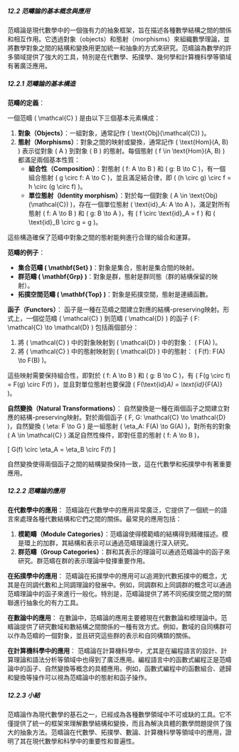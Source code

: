 ##### 12.2 范疇論的基本概念與應用

范疇論是現代數學中的一個強有力的抽象框架，旨在描述各種數學結構之間的關係和相互作用。它透過對象（objects）和態射（morphisms）來組織數學理論，並將數學對象之間的結構和變換用更加統一和抽象的方式來研究。范疇論為數學的許多領域提供了強大的工具，特別是在代數學、拓撲學、幾何學和計算機科學等領域有著廣泛應用。

##### 12.2.1 范疇論的基本構造

**范疇的定義**：

一個范疇 \( \mathcal{C} \) 是由以下三個基本元素構成：
1. **對象（Objects）**：一組對象，通常記作 \( \text{Obj}(\mathcal{C}) \)。
2. **態射（Morphisms）**：對象之間的映射或變換，通常記作 \( \text{Hom}(A, B) \) 表示從對象 \( A \) 到對象 \( B \) 的態射。每個態射 \( f \in \text{Hom}(A, B) \) 都滿足兩個基本性質：
   - **組合性（Composition）**：對態射 \( f: A \to B \) 和 \( g: B \to C \)，有一個組合態射 \( g \circ f: A \to C \)，並且滿足結合律，即 \( (h \circ g) \circ f = h \circ (g \circ f) \)。
   - **單位態射（Identity morphism）**：對於每一個對象 \( A \in \text{Obj}(\mathcal{C}) \)，存在一個單位態射 \( \text{id}_A: A \to A \)，滿足對所有態射 \( f: A \to B \) 和 \( g: B \to A \)，有 \( f \circ \text{id}_A = f \) 和 \( \text{id}_B \circ g = g \)。

這些構造確保了范疇中對象之間的態射能夠進行合理的組合和運算。

**范疇的例子**：
- **集合范疇 \( \mathbf{Set} \)**：對象是集合，態射是集合間的映射。
- **群范疇 \( \mathbf{Grp} \)**：對象是群，態射是群同態（群的結構保留的映射）。
- **拓撲空間范疇 \( \mathbf{Top} \)**：對象是拓撲空間，態射是連續函數。

**函子（Functors）**：
函子是一種在范疇之間建立對應的結構-preserving映射。形式上，一個從范疇 \( \mathcal{C} \) 到范疇 \( \mathcal{D} \) 的函子 \( F: \mathcal{C} \to \mathcal{D} \) 包括兩個部分：
1. 將 \( \mathcal{C} \) 中的對象映射到 \( \mathcal{D} \) 中的對象： \( F(A) \)。
2. 將 \( \mathcal{C} \) 中的態射映射到 \( \mathcal{D} \) 中的態射： \( F(f): F(A) \to F(B) \)。

這些映射需要保持組合性，即對於 \( f: A \to B \) 和 \( g: B \to C \)，有 \( F(g \circ f) = F(g) \circ F(f) \)，並且對單位態射也要保證 \( F(\text{id}_A) = \text{id}_{F(A)} \)。

**自然變換（Natural Transformations）**：
自然變換是一種在兩個函子之間建立對應的結構-preserving映射。對於兩個函子 \( F, G: \mathcal{C} \to \mathcal{D} \)，自然變換 \( \eta: F \to G \) 是一組態射 \( \eta_A: F(A) \to G(A) \)，對所有的對象 \( A \in \mathcal{C} \) 滿足自然性條件，即對任意的態射 \( f: A \to B \)，

\[
G(f) \circ \eta_A = \eta_B \circ F(f)
\]

自然變換使得兩個函子之間的結構變換保持一致，這在代數學和拓撲學中有著重要應用。

##### 12.2.2 范疇論的應用

**在代數學中的應用**：
范疇論在代數學中的應用非常廣泛，它提供了一個統一的語言來處理各種代數結構和它們之間的關係。最常見的應用包括：
1. **模範疇（Module Categories）**：范疇論使得模範疇的結構得到精確描述。模是環上的加群，其結構和表示可以通過范疇理論進行深入研究。
2. **群范疇（Group Categories）**：群和其表示的理論可以通過范疇論中的函子來研究。群范疇在群的表示理論中發揮重要作用。

**在拓撲學中的應用**：
范疇論在拓撲學中的應用可以追溯到代數拓撲中的概念，尤其是在同調代數和上同調理論的發展中。例如，同調群和上同調群的概念可以通過范疇理論中的函子來進行一般化。特別是，范疇論提供了將不同拓撲空間之間的關聯進行抽象化的有力工具。

**在數論中的應用**：
在數論中，范疇論的應用主要體現在代數數論和模理論中。范疇論提供了研究數域和數結構之間關係的一種有效方式。例如，數域的自同構群可以作為范疇的一個對象，並且研究這些群的表示和自同構類的關係。

**在計算機科學中的應用**：
范疇論在計算機科學中，尤其是在編程語言的設計、計算理論和語法分析等領域中也得到了廣泛應用。編程語言中的函數式編程正是范疇論中的函子、自然變換等概念的具體應用。例如，函數式編程中的函數組合、遞歸和變換等操作可以視為范疇論中的態射和函子操作。

##### 12.2.3 小結

范疇論作為現代數學的基石之一，已經成為各種數學領域中不可或缺的工具。它不僅提供了統一的框架來理解數學結構和變換，而且為解決具體的數學問題提供了強大的抽象方法。范疇論在代數學、拓撲學、數論、計算機科學等領域中的應用，證明了其在現代數學和科學中的重要性和普遍性。